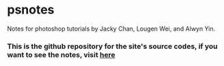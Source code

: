 # psnotes
Notes for photoshop tutorials by Jacky Chan, Lougen Wei, and Alwyn Yin.
### This is the github repository for the site's **source codes**, if you want to see the notes, visit [here](https://alwynyin.github.io/psnotes/)
